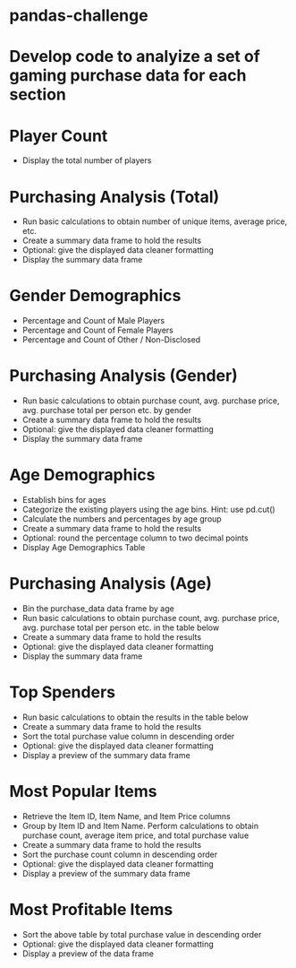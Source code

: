 # pandas-challenge
 # Develop code to analyize a set of gaming purchase data for each section

# Player Count
* Display the total number of players

# Purchasing Analysis (Total)
* Run basic calculations to obtain number of unique items, average   price, etc.
* Create a summary data frame to hold the results
* Optional: give the displayed data cleaner formatting
* Display the summary data frame

# Gender Demographics
* Percentage and Count of Male Players
* Percentage and Count of Female Players
* Percentage and Count of Other / Non-Disclosed

# Purchasing Analysis (Gender)
* Run basic calculations to obtain purchase count, avg. purchase price, avg. purchase total per person etc. by gender
* Create a summary data frame to hold the results
* Optional: give the displayed data cleaner formatting
* Display the summary data frame

# Age Demographics
* Establish bins for ages
* Categorize the existing players using the age bins. Hint: use pd.cut()
* Calculate the numbers and percentages by age group
* Create a summary data frame to hold the results
* Optional: round the percentage column to two decimal points
* Display Age Demographics Table

# Purchasing Analysis (Age)
* Bin the purchase_data data frame by age
* Run basic calculations to obtain purchase count, avg. purchase price, avg. purchase total per person etc. in the table below
* Create a summary data frame to hold the results
* Optional: give the displayed data cleaner formatting
* Display the summary data frame

# Top Spenders
* Run basic calculations to obtain the results in the table below
* Create a summary data frame to hold the results
* Sort the total purchase value column in descending order
* Optional: give the displayed data cleaner formatting
* Display a preview of the summary data frame

# Most Popular Items
* Retrieve the Item ID, Item Name, and Item Price columns
* Group by Item ID and Item Name. Perform calculations to obtain purchase count, average item price, and total purchase value
* Create a summary data frame to hold the results
* Sort the purchase count column in descending order
* Optional: give the displayed data cleaner formatting
* Display a preview of the summary data frame

# Most Profitable Items
* Sort the above table by total purchase value in descending order
* Optional: give the displayed data cleaner formatting
* Display a preview of the data frame
